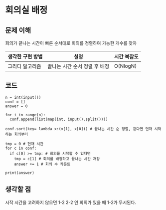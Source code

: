 # 회의실 배정

## 문제 이해
회의가 끝나는 시간이 빠른 순서대로 회의를 정렬하여 가능한 개수를 찾자

|생각한 구현 방법|설명|시간 복잡도|
|-|-|-|
|그리디 알고리즘|끝나는 시간 순서 정렬 후 배정|O(NlogN)|

## 코드
```
n = int(input())
conf = []
answer = 0

for i in range(n):
  conf.append(list(map(int, input().split())))

conf.sort(key= lambda x:(x[1], x[0])) # 끝나는 시간 순 정렬, 같다면 먼저 시작하는 회의부터

tmp = 0 # 현재 시간
for c in conf:
  if c[0] >= tmp: # 회의를 시작할 수 있다면
    tmp = c[1] # 회의를 배정하고 끝나는 시간 저장
    answer += 1 # 회의 수 카운트

print(answer)
```

## 생각할 점
시작 시간을 고려하지 않으면 1-2 2-2 인 회의가 있을 때 1-2가 무시된다.
